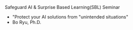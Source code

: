 Safeguard AI & Surprise Based Learning(SBL) Seminar
- "Protect your AI solutions from "unintended situations"
- Bo Ryu, Ph.D.

